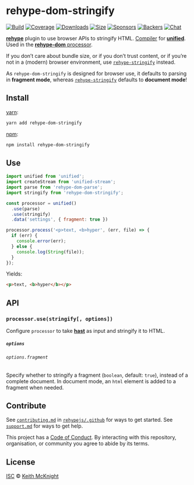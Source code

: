 # rehype-dom-stringify

[![Build][build-badge]][build]
[![Coverage][coverage-badge]][coverage]
[![Downloads][downloads-badge]][downloads]
[![Size][size-badge]][size]
[![Sponsors][sponsors-badge]][collective]
[![Backers][backers-badge]][collective]
[![Chat][chat-badge]][chat]

[**rehype**][rehype] plugin to use browser APIs to stringify HTML.
[Compiler][] for [**unified**][unified].
Used in the [**rehype-dom** processor][processor].

If you don’t care about bundle size, or if you don’t trust content, or if you’re
not in a (modern) browser environment, use
[`rehype-stringify`][rehype-stringify] instead.

As `rehype-dom-stringify` is designed for browser use, it defaults to parsing in
**fragment mode**, whereas [`rehype-stringify`][rehype-stringify] defaults to
**document mode**!

## Install

[yarn][]:

```sh
yarn add rehype-dom-stringify
```

[npm][]:

```sh
npm install rehype-dom-stringify
```

## Use

```js
import unified from 'unified';
import createStream from 'unified-stream';
import parse from 'rehype-dom-parse';
import stringify from 'rehype-dom-stringify';

const processor = unified()
  .use(parse)
  .use(stringify)
  .data('settings', { fragment: true })

processor.process('<p>text, <b>hyper', (err, file) => {
  if (err) {
    console.error(err);
  } else {
    console.log(String(file));
  }
});
```

Yields:

```html
<p>text, <b>hyper</b></p>
```

## API

### `processor.use(stringify[, options])`

Configure `processor` to take [**hast**][hast] as input and stringify it to
HTML.

##### `options`

###### `options.fragment`

Specify whether to stringify a fragment (`boolean`, default: `true`), instead of
a complete document.
In document mode, an `html` element is added to a fragment when needed.

## Contribute

See [`contributing.md`][contributing] in [`rehypejs/.github`][health] for ways
to get started.
See [`support.md`][support] for ways to get help.

This project has a [Code of Conduct][coc].
By interacting with this repository, organisation, or community you agree to
abide by its terms.

## License

[ISC][license] © [Keith McKnight][author]

<!-- Definitions -->

[build-badge]: https://img.shields.io/travis/rehypejs/rehype-dom.svg

[build]: https://travis-ci.org/rehypejs/rehype-dom

[coverage-badge]: https://img.shields.io/codecov/c/github/rehypejs/rehype-dom.svg

[coverage]: https://codecov.io/github/rehypejs/rehype-dom

[downloads-badge]: https://img.shields.io/npm/dm/rehype-dom-stringify.svg

[downloads]: https://www.npmjs.com/package/rehype-dom-stringify

[size-badge]: https://img.shields.io/bundlephobia/minzip/rehype-dom-stringify.svg

[size]: https://bundlephobia.com/result?p=rehype-dom-stringify

[sponsors-badge]: https://opencollective.com/unified/sponsors/badge.svg

[backers-badge]: https://opencollective.com/unified/backers/badge.svg

[collective]: https://opencollective.com/unified

[chat-badge]: https://img.shields.io/badge/join%20the%20community-on%20spectrum-7b16ff.svg

[chat]: https://spectrum.chat/unified/rehype

[yarn]: https://yarnpkg.com/lang/en/docs/install

[npm]: https://docs.npmjs.com/cli/install

[author]: https://keith.mcknig.ht

[license]: https://github.com/rehypejs/rehype-dom/blob/master/license

[health]: https://github.com/rehypejs/.github

[contributing]: https://github.com/rehypejs/.github/blob/master/contributing.md

[support]: https://github.com/rehypejs/.github/blob/master/support.md

[coc]: https://github.com/rehypejs/.github/blob/master/code-of-conduct.md

[unified]: https://github.com/unifiedjs/unified

[processor]: https://github.com/rehypejs/rehype-dom/blob/master/packages/rehype-dom

[compiler]: https://github.com/unifiedjs/unified#processorcompiler

[hast]: https://github.com/syntax-tree/hast

[rehype]: https://github.com/rehypejs/rehype

[rehype-stringify]: https://github.com/rehypejs/rehype/tree/master/packages/rehype-stringify
